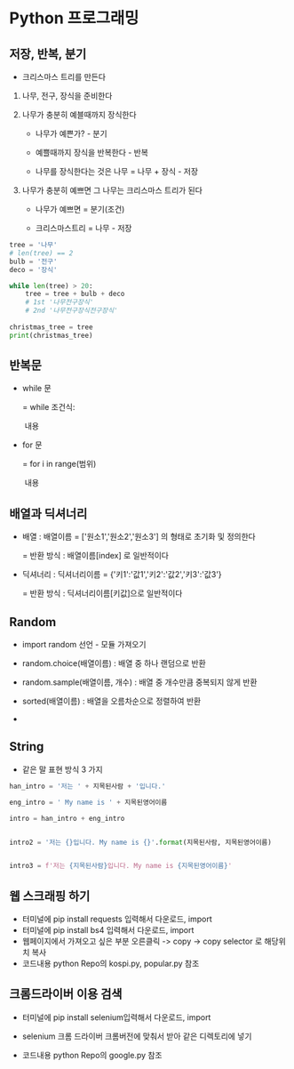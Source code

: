 ﻿

# Python 프로그래밍

## 저장, 반복, 분기

- 크리스마스 트리를 만든다

1. 나무, 전구, 장식을 준비한다

2. 나무가 충분히 예블때까지 장식한다

	- 나무가 예쁜가? - 분기

	- 예쁠때까지 장식을 반복한다 - 반복

	- 나무를 장식한다는 것은 나무 = 나무 + 장식 - 저장

3. 나무가 충분히 예쁘면 그 나무는 크리스마스 트리가 된다

	- 나무가 예쁘면 = 분기(조건)

	- 크리스마스트리 = 나무 - 저장﻿

```python
tree = '나무'
# len(tree) == 2
bulb = '전구'
deco = '장식'

while len(tree) > 20:
    tree = tree + bulb + deco
    # 1st '나무전구장식'
    # 2nd '나무전구장식전구장식'
    
christmas_tree = tree
print(christmas_tree)
```

## **반복문**

- while 문

  = while 조건식:

  ​          내용

- for 문

  = for i in range(범위)

  ​          내용



## **배열과 딕셔너리**

- 배열 : 배열이름 = ['원소1','원소2','원소3'] 의 형태로 초기화 및 정의한다

  = 반환 방식 : 배열이름[index] 로 일반적이다

- 딕셔너리 : 딕셔너리이름 = {'키1':'값1','키2':'값2','키3':'값3'} 

  = 반환 방식 : 딕셔너리이름[키값]으로 일반적이다



## **Random**

- import random 선언 - 모듈 가져오기

- random.choice(배열이름) : 배열 중 하나 랜덤으로 반환

- random.sample(배열이름, 개수) : 배열 중 개수만큼 중복되지 않게 반환

- sorted(배열이름) : 배열을 오름차순으로 정렬하여 반환
- 

## String

- 같은 말 표현 방식 3 가지

```python
han_intro = '저는 ' + 지목된사람 + '입니다.'

eng_intro = ' My name is ' + 지목된영어이름

intro = han_intro + eng_intro


intro2 = '저는 {}입니다. My name is {}'.format(지목된사람, 지목된영어이름)


intro3 = f'저는 {지목된사람}입니다. My name is {지목된영어이름}'
```

## 웹 스크래핑 하기

- 터미널에 pip install requests 입력해서 다운로드, import
- 터미널에 pip install bs4 입력해서 다운로드, import
- 웹페이지에서 가져오고 싶은 부분 오른클릭 -> copy -> copy selector 로 해당위치 복사
- 코드내용 python Repo의 kospi.py, popular.py 참조

## 크롬드라이버 이용 검색

- 터미널에 pip install selenium입력해서 다운로드, import

- selenium 크롬 드라이버 크롬버전에 맞춰서 받아 같은 디렉토리에 넣기

- 코드내용 python Repo의 google.py 참조